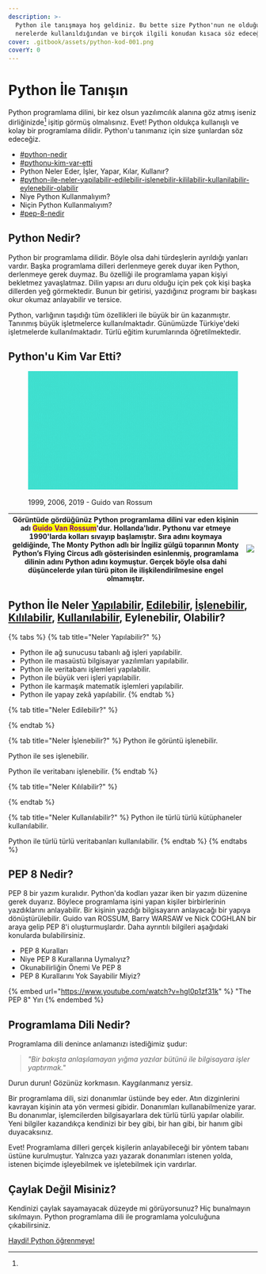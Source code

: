 ```yaml
---
description: >-
  Python ile tanışmaya hoş geldiniz. Bu bette size Python'nun ne olduğundan,
  nerelerde kullanıldığından ve birçok ilgili konudan kısaca söz edeceğiz.
cover: .gitbook/assets/python-kod-001.png
coverY: 0
---
```


# Python İle Tanışın

Python programlama dilini, bir kez olsun yazılımcılık alanına göz atmış iseniz dirliğinizde[^1] işitip görmüş olmalısınız. Evet! Python oldukça kullanışlı ve kolay bir programlama dilidir. Python'u tanımanız için size şunlardan söz edeceğiz.

* [#python-nedir](<README (1).md#python-nedir> "mention")
* [#pythonu-kim-var-etti](<README (1).md#pythonu-kim-var-etti> "mention")
* Python Neler Eder, İşler, Yapar, Kılar, Kullanır?
* [#python-ile-neler-yapilabilir-edilebilir-islenebilir-kililabilir-kullanilabilir-eylenebilir-olabilir](<README (1).md#python-ile-neler-yapilabilir-edilebilir-islenebilir-kililabilir-kullanilabilir-eylenebilir-olabilir> "mention")
* Niye Python Kullanmalıyım?
* Niçin Python Kullanmalıyım?
* [#pep-8-nedir](<README (1).md#pep-8-nedir> "mention")

## Python Nedir?

Python bir programlama dilidir. Böyle olsa dahi türdeşlerin ayrıldığı yanları vardır. Başka programlama dilleri derlenmeye gerek duyar iken Python, derlenmeye gerek duymaz. Bu özelliği ile programlama yapan kişiyi bekletmez yavaşlatmaz. Dilin yapısı arı duru olduğu için pek çok kişi başka dillerden yeğ görmektedir. Bunun bir getirisi, yazdığınız programı bir başkası okur okumaz anlayabilir ve tersice.

Python, varlığının taşıdığı tüm özellikleri ile büyük bir ün kazanmıştır. Tanınmış büyük işletmelerce kullanılmaktadır. Günümüzde Türkiye'deki işletmelerde kullanılmaktadır. Türlü eğitim kurumlarında öğretilmektedir.

## Python'u Kim Var Etti?

<figure><img src=".gitbook/assets/Guido van Rossum 1999 2006 2019.gif" alt=""><figcaption><p>1999, 2006, 2019 - Guido van Rossum</p></figcaption></figure>

| Görüntüde gördüğünüz Python programlama dilini var eden kişinin adı <mark style="color:purple;">**Guido Van Rossum**</mark>'dur. Hollanda'lıdır. Pythonu var etmeye 1990'larda kolları sıvayıp başlamıştır. Sıra adını koymaya geldiğinde, **The Monty Python** adlı bir İngiliz gülgü toparının **Monty Python’s Flying Circus** adlı gösterisinden esinlenmiş, programlama dilinin adını **Python** adını koymuştur. Gerçek böyle olsa dahi düşüncelerde yılan türü piton ile ilişkilendirilmesine engel olmamıştır. | ![](.gitbook/assets/19747589\_8a6z\_ag9l\_210716.jpg) |
| ---------------------------------------------------------------------------------------------------------------------------------------------------------------------------------------------------------------------------------------------------------------------------------------------------------------------------------------------------------------------------------------------------------------------------------------------------------------------------------------------------------------------- | ----------------------------------------------------- |

## Python İle Neler [Yapılabilir](<README (1).md#neler-yapilabilir>), [Edilebilir](<README (1).md#neler-edilebilir>), [İşlenebilir](<README (1).md#neler-islenebilir>), [Kılılabilir](<README (1).md#neler-kililabilir>), [Kullanılabilir](<README (1).md#neler-kullanilabilir>), Eylenebilir, Olabilir?&#x20;

{% tabs %}
{% tab title="Neler Yapılabilir?" %}
* Python ile ağ sunucusu tabanlı ağ işleri yapılabilir.
* Python ile masaüstü bilgisayar yazılımları yapılabilir.
* Python ile veritabanı işlemleri yapılabilir.
* Python ile büyük veri işleri yapılabilir.
* Python ile karmaşık matematik işlemleri yapılabilir.
* Python ile yapay zekâ yapılabilir.
{% endtab %}

{% tab title="Neler Edilebilir?" %}

{% endtab %}

{% tab title="Neler İşlenebilir?" %}
Python ile görüntü işlenebilir.

Python ile ses işlenebilir.

Python ile veritabanı işlenebilir.
{% endtab %}

{% tab title="Neler Kılılabilir?" %}

{% endtab %}

{% tab title="Neler Kullanılabilir?" %}
Python ile türlü türlü kütüphaneler kullanılabilir.

Python ile türlü türlü veritabanları kullanılabilir.
{% endtab %}
{% endtabs %}

## PEP 8 Nedir?

PEP 8 bir yazım kuralıdır. Python'da kodları yazar iken bir yazım düzenine gerek duyarız. Böylece programlama işini yapan kişiler birbirlerinin yazdıklarını anlayabilir. Bir kişinin yazdığı bilgisayarın anlayacağı bir yapıya dönüştürülebilir.  Guido van ROSSUM, Barry WARSAW ve Nick COGHLAN bir araya gelip PEP 8'i oluşturmuşlardır. Daha ayrıntılı bilgileri aşağıdaki konularda bulabilirsiniz.

* PEP 8 Kuralları
* Niye PEP 8 Kurallarına Uymalıyız?
* Okunabilirliğin Önemi Ve PEP 8
* PEP 8 Kurallarını Yok Sayabilir Miyiz?

{% embed url="https://www.youtube.com/watch?v=hgI0p1zf31k" %}
"The PEP 8" Yırı
{% endembed %}

## Programlama Dili Nedir?

Programlama dili denince anlamanızı istediğimiz şudur:&#x20;

> _"Bir bakışta anlaşılamayan yığma yazılar bütünü ile bilgisayara işler yaptırmak."_

Durun durun! Gözünüz korkmasın. Kaygılanmanız yersiz.

Bir programlama dili, sizi donanımlar üstünde bey eder. Atın dizginlerini kavrayan kişinin ata yön vermesi gibidir. Donanımları kullanabilmenize yarar. Bu donanımlar, işlemcilerden bilgisayarlara dek türlü türlü yapılar olabilir. Yeni bilgiler kazandıkça kendinizi bir bey gibi, bir han gibi, bir hanım gibi duyacaksınız.&#x20;

Evet! Programlama dilleri gerçek kişilerin anlayabileceği bir yöntem tabanı üstüne kurulmuştur. Yalnızca yazı yazarak donanımları istenen yolda, istenen biçimde işleyebilmek ve işletebilmek için vardırlar.&#x20;

## Çaylak Değil Misiniz?

Kendinizi çaylak sayamayacak düzeyde mi görüyorsunuz? Hiç bunalmayın sıkılmayın. Python programlama dili ile programlama yolculuğuna çıkabilirsiniz.

[Haydi! Python öğrenmeye!](python-ogrenme-kilavuzu/niye-python-oegrenmeliyim.md)



[^1]: 
